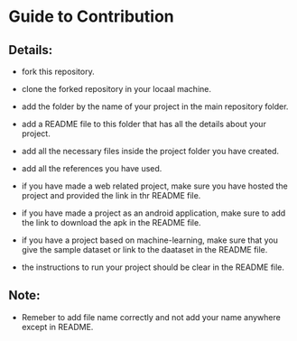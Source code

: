 <h1 align="centre">Guide to Contribution</h1>


Details:
---

- fork this repository.

- clone the forked repository in your locaal machine.

- add the folder by the name of your project in the main repository folder.

- add a README file to this folder that has all the details about your project.

- add all the necessary files inside the project folder you have created.

- add all the references you have used.

- if you have made a web related project, make sure you have hosted the project and provided the link in thr README file.

- if you have made a project as an android application, make sure to add the link to download the apk in the README file.

- if you have a project based on machine-learning, make sure that you give the sample dataset or link to the daataset in the README file.

- the instructions to run your project should be clear in the README file.


Note:
---

- Remeber to add file name correctly and not add your name anywhere except in README.